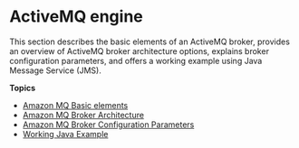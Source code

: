 # ActiveMQ engine<a name="how-amazon-mq-works-activemq"></a>

 This section describes the basic elements of an ActiveMQ broker, provides an overview of ActiveMQ broker architecture options, explains broker configuration parameters, and offers a working example using Java Message Service \(JMS\)\. 

**Topics**
+ [Amazon MQ Basic elements](amazon-mq-basic-elements.md)
+ [Amazon MQ Broker Architecture](amazon-mq-broker-architecture.md)
+ [Amazon MQ Broker Configuration Parameters](amazon-mq-broker-configuration-parameters.md)
+ [Working Java Example](amazon-mq-working-java-example.md)